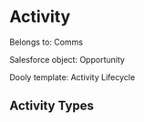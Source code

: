 # Activity

Belongs to: Comms



Salesforce object: Opportunity

Dooly template: Activity Lifecycle









## Activity Types



